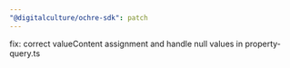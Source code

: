 ```yaml
---
"@digitalculture/ochre-sdk": patch
---
```


fix: correct valueContent assignment and handle null values in property-query.ts
